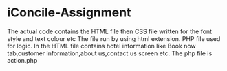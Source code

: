 # iConcile-Assignment
The actual code contains the HTML file
then CSS file written for the font style and text colour etc
The file run by using html extension.
PHP file used for logic.
In the HTML file contains hotel information like Book now tab,customer information,about us,contact us screen etc.
The php file is action.php
